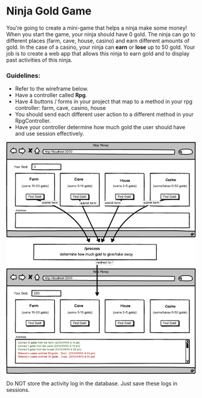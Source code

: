 # Ninja Gold Game

You're going to create a mini-game that helps a ninja make some money!
When you start the game, your ninja should have 0 gold.
The ninja can go to different places (farm, cave, house, casino) and earn different amounts of gold.
In the case of a casino, your ninja can **earn** or **lose** up to 50 gold.
Your job is to create a web app that allows this ninja to earn gold and to display past activities of this ninja.

### Guidelines:
* Refer to the wireframe below.
* Have a controller called **Rpg**.
* Have 4 buttons / forms in your project that map to a method in your rpg controller: farm, cave, casino, house
* You should send each different user action to a different method in your RpgController.
* Have your controller determine how much gold the user should have and use session effectively.

![rails gold wireframe](rails-gold.png)

Do NOT store the activity log in the database.
Just save these logs in sessions.
